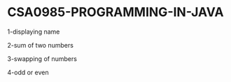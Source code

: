 # CSA0985-PROGRAMMING-IN-JAVA

1-displaying name

2-sum of two numbers

3-swapping of numbers

4-odd or even
